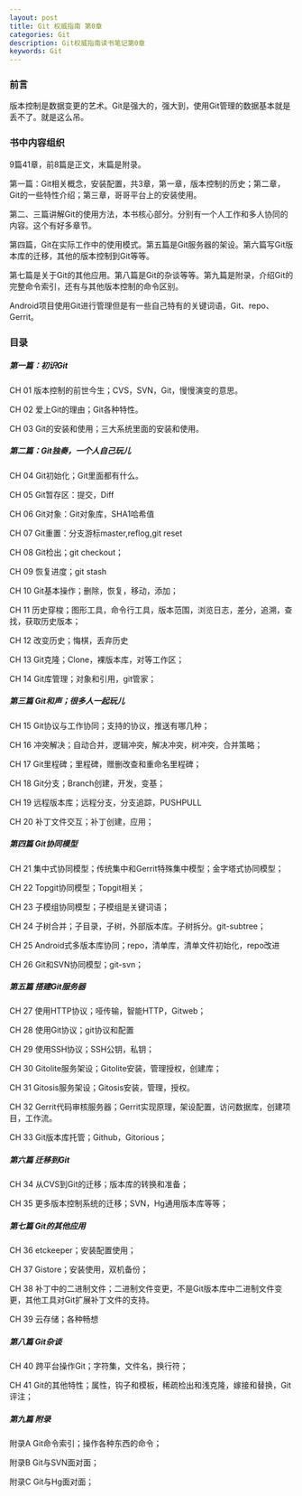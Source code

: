 ```yaml
---
layout: post
title: Git 权威指南 第0章
categories: Git
description: Git权威指南读书笔记第0章
keywords: Git
---
```


### 前言

版本控制是数据变更的艺术。Git是强大的，强大到，使用Git管理的数据基本就是丢不了。就是这么吊。

### 书中内容组织

9篇41章，前8篇是正文，末篇是附录。

第一篇：Git相关概念，安装配置，共3章，第一章，版本控制的历史；第二章，Git的一些特性介绍；第三章，哥哥平台上的安装使用。

第二、三篇讲解Git的使用方法，本书核心部分。分别有一个人工作和多人协同的内容。这个有好多章节。

第四篇，Git在实际工作中的使用模式。第五篇是Git服务器的架设。第六篇写Git版本库的迁移，其他的版本控制到Git等等。

第七篇是关于Git的其他应用。第八篇是Git的杂谈等等。第九篇是附录，介绍Git的完整命令索引，还有与其他版本控制的命令区别。

Android项目使用Git进行管理但是有一些自己特有的关键词语，Git、repo、Gerrit。

### 目录

##### 第一篇：初识Git

CH 01 版本控制的前世今生；CVS，SVN，Git，慢慢演变的意思。

CH 02 爱上Git的理由；Git各种特性。

CH 03 Git的安装和使用；三大系统里面的安装和使用。

##### 第二篇：Git独奏，一个人自己玩儿

CH 04 Git初始化；Git里面都有什么。

CH 05 Git暂存区：提交，Diff

CH 06 Git对象：Git对象库，SHA1哈希值

CH 07 Git重置：分支游标master,reflog,git reset

CH 08 Git检出；git checkout；

CH 09 恢复进度；git stash

CH 10 Git基本操作；删除，恢复，移动，添加；

CH 11 历史穿梭；图形工具，命令行工具，版本范围，浏览日志，差分，追溯，查找，获取历史版本；

CH 12 改变历史；悔棋，丢弃历史

CH 13 Git克隆；Clone，裸版本库，对等工作区；

CH 14 Git库管理；对象和引用，git管家；

##### 第三篇 Git和声；很多人一起玩儿

CH 15 Git协议与工作协同；支持的协议，推送有哪几种；

CH 16 冲突解决；自动合并，逻辑冲突，解决冲突，树冲突，合并策略；

CH 17 Git里程碑；里程碑，赠删改查和重命名里程碑；

CH 18 Git分支；Branch创建，开发，变基；

CH 19 远程版本库；远程分支，分支追踪，PUSHPULL

CH 20 补丁文件交互；补丁创建，应用；

##### 第四篇 Git协同模型

CH 21 集中式协同模型；传统集中和Gerrit特殊集中模型；金字塔式协同模型；

CH 22 Topgit协同模型；Topgit相关；

CH 23 子模组协同模型；子模组是关键词语；

CH 24 子树合并；子目录，子树，外部版本库。子树拆分。git-subtree；

CH 25 Android式多版本库协同；repo，清单库，清单文件初始化，repo改进

CH 26 Git和SVN协同模型；git-svn；

##### 第五篇 搭建Git服务器

CH 27 使用HTTP协议；哑传输，智能HTTP，Gitweb；

CH 28 使用Git协议；git协议和配置

CH 29 使用SSH协议；SSH公钥，私钥；

CH 30 Gitolite服务架设；Gitolite安装，管理授权，创建库；

CH 31 Gitosis服务架设；Gitosis安装，管理，授权。

CH 32 Gerrit代码审核服务器；Gerrit实现原理，架设配置，访问数据库，创建项目，工作流。

CH 33 Git版本库托管；Github，Gitorious；

##### 第六篇 迁移到Git

CH 34 从CVS到Git的迁移；版本库的转换和准备；

CH 35 更多版本控制系统的迁移；SVN，Hg通用版本库等等；

##### 第七篇 Git的其他应用

CH 36 etckeeper；安装配置使用；

CH 37 Gistore；安装使用，双机备份；

CH 38 补丁中的二进制文件；二进制文件变更，不是Git版本库中二进制文件变更，其他工具对Git扩展补丁文件的支持。

CH 39 云存储；各种畅想

##### 第八篇 Git杂谈

CH 40 跨平台操作Git；字符集，文件名，换行符；

CH 41 Git的其他特性；属性，钩子和模板，稀疏检出和浅克隆，嫁接和替换，Git评注；

##### 第九篇 附录

附录A Git命令索引；操作各种东西的命令；

附录B Git与SVN面对面；

附录C Git与Hg面对面；






